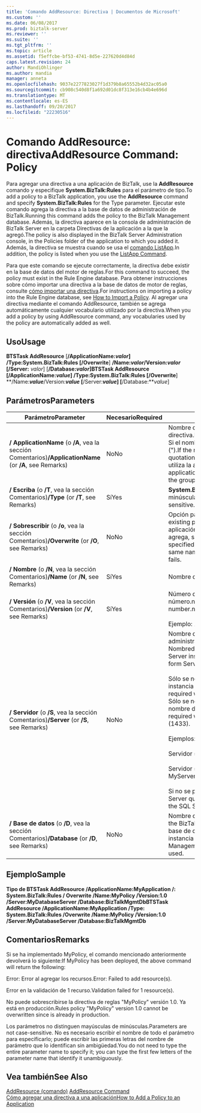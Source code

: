 ```yaml
---
title: 'Comando AddResource: Directiva | Documentos de Microsoft'
ms.custom: ''
ms.date: 06/08/2017
ms.prod: biztalk-server
ms.reviewer: ''
ms.suite: ''
ms.tgt_pltfrm: ''
ms.topic: article
ms.assetid: f5effcbe-bf53-4741-8d5e-227620d4d84d
caps.latest.revision: 24
author: MandiOhlinger
ms.author: mandia
manager: anneta
ms.openlocfilehash: 9037e2277823027f1d379b8a65552b4d32ac05a0
ms.sourcegitcommit: cb908c540d8f1a692d01dc8f313e16cb4b4e696d
ms.translationtype: MT
ms.contentlocale: es-ES
ms.lasthandoff: 09/20/2017
ms.locfileid: "22230516"
---
```

# <a name="addresource-command-policy"></a><span data-ttu-id="a74f6-102">Comando AddResource: directiva</span><span class="sxs-lookup"><span data-stu-id="a74f6-102">AddResource Command: Policy</span></span>
<span data-ttu-id="a74f6-103">Para agregar una directiva a una aplicación de BizTalk, use la **AddResource** comando y especifique **System.BizTalk:Rules** para el parámetro de tipo.</span><span class="sxs-lookup"><span data-stu-id="a74f6-103">To add a policy to a BizTalk application, you use the **AddResource** command and specify **System.BizTalk:Rules** for the Type parameter.</span></span> <span data-ttu-id="a74f6-104">Ejecutar este comando agrega la directiva a la base de datos de administración de BizTalk.</span><span class="sxs-lookup"><span data-stu-id="a74f6-104">Running this command adds the policy to the BizTalk Management database.</span></span> <span data-ttu-id="a74f6-105">Además, la directiva aparece en la consola de administración de BizTalk Server en la carpeta Directivas de la aplicación a la que la agregó.</span><span class="sxs-lookup"><span data-stu-id="a74f6-105">The policy is also displayed in the BizTalk Server Administration console, in the Policies folder of the application to which you added it.</span></span> <span data-ttu-id="a74f6-106">Además, la directiva se muestra cuando se usa el [comando ListApp](../core/listapp-command.md).</span><span class="sxs-lookup"><span data-stu-id="a74f6-106">In addition, the policy is listed when you use the [ListApp Command](../core/listapp-command.md).</span></span>  
  
 <span data-ttu-id="a74f6-107">Para que este comando se ejecute correctamente, la directiva debe existir en la base de datos del motor de reglas.</span><span class="sxs-lookup"><span data-stu-id="a74f6-107">For this command to succeed, the policy must exist in the Rule Engine database.</span></span> <span data-ttu-id="a74f6-108">Para obtener instrucciones sobre cómo importar una directiva a la base de datos de motor de reglas, consulte [cómo importar una directiva](../core/how-to-import-a-policy.md).</span><span class="sxs-lookup"><span data-stu-id="a74f6-108">For instructions on importing a policy into the Rule Engine database, see [How to Import a Policy](../core/how-to-import-a-policy.md).</span></span> <span data-ttu-id="a74f6-109">Al agregar una directiva mediante el comando AddResource, también se agrega automáticamente cualquier vocabulario utilizado por la directiva.</span><span class="sxs-lookup"><span data-stu-id="a74f6-109">When you add a policy by using AddResource command, any vocabularies used by the policy are automatically added as well.</span></span>  
  
## <a name="usage"></a><span data-ttu-id="a74f6-110">Uso</span><span class="sxs-lookup"><span data-stu-id="a74f6-110">Usage</span></span>  
 <span data-ttu-id="a74f6-111">**BTSTask AddResource** [**/ApplicationName:***valor*] **/Type:System.BizTalk:Rules** [**/Overwrite**] **/Name:***valor***/Version:***valor* [**/Server:**  *valor*] [**/Database:***valor*]</span><span class="sxs-lookup"><span data-stu-id="a74f6-111">**BTSTask AddResource** [**/ApplicationName:***value*] **/Type:System.BizTalk:Rules** [**/Overwrite**] **/Name:***value***/Version:***value* [**/Server:***value*] [**/Database:***value*]</span></span>  
  
## <a name="parameters"></a><span data-ttu-id="a74f6-112">Parámetros</span><span class="sxs-lookup"><span data-stu-id="a74f6-112">Parameters</span></span>  
  
|<span data-ttu-id="a74f6-113">Parámetro</span><span class="sxs-lookup"><span data-stu-id="a74f6-113">Parameter</span></span>|<span data-ttu-id="a74f6-114">Necesario</span><span class="sxs-lookup"><span data-stu-id="a74f6-114">Required</span></span>|<span data-ttu-id="a74f6-115">Valor</span><span class="sxs-lookup"><span data-stu-id="a74f6-115">Value</span></span>|  
|---------------|--------------|-----------|  
|<span data-ttu-id="a74f6-116">**/ ApplicationName** (o **/A**, vea la sección Comentarios)</span><span class="sxs-lookup"><span data-stu-id="a74f6-116">**/ApplicationName** (or **/A**, see Remarks)</span></span>|<span data-ttu-id="a74f6-117">No</span><span class="sxs-lookup"><span data-stu-id="a74f6-117">No</span></span>|<span data-ttu-id="a74f6-118">Nombre de la aplicación de BizTalk a la que se agrega la directiva.</span><span class="sxs-lookup"><span data-stu-id="a74f6-118">Name of the BizTalk application to which to add the policy.</span></span> <span data-ttu-id="a74f6-119">Si el nombre incluye espacios, debe encerrarlo entre comillas dobles (").</span><span class="sxs-lookup"><span data-stu-id="a74f6-119">If the name includes spaces, you must enclose it in double quotation marks (").</span></span> <span data-ttu-id="a74f6-120">Si no se especifica el nombre de aplicación, se utiliza la aplicación predeterminada de BizTalk para el grupo.</span><span class="sxs-lookup"><span data-stu-id="a74f6-120">If the application name is not specified, the default BizTalk application for the group is used.</span></span>|  
|<span data-ttu-id="a74f6-121">**/ Escriba** (o **/T**, vea la sección Comentarios)</span><span class="sxs-lookup"><span data-stu-id="a74f6-121">**/Type** (or **/T**, see Remarks)</span></span>|<span data-ttu-id="a74f6-122">Sí</span><span class="sxs-lookup"><span data-stu-id="a74f6-122">Yes</span></span>|<span data-ttu-id="a74f6-123">**System.BizTalk:Rules** (este valor no distingue entre mayúsculas y minúsculas).</span><span class="sxs-lookup"><span data-stu-id="a74f6-123">**System.BizTalk:Rules** (This value is not case-sensitive.)</span></span>|  
|<span data-ttu-id="a74f6-124">**/ Sobrescribir** (o **/o**, vea la sección Comentarios)</span><span class="sxs-lookup"><span data-stu-id="a74f6-124">**/Overwrite** (or **/O**, see Remarks)</span></span>|<span data-ttu-id="a74f6-125">No</span><span class="sxs-lookup"><span data-stu-id="a74f6-125">No</span></span>|<span data-ttu-id="a74f6-126">Opción para actualizar una directiva existente.</span><span class="sxs-lookup"><span data-stu-id="a74f6-126">Option to update an existing policy.</span></span> <span data-ttu-id="a74f6-127">Si no se especifica y ya existe una directiva en la aplicación que tiene el mismo nombre que la directiva que se agrega, se produce un error en la operación AddResource.</span><span class="sxs-lookup"><span data-stu-id="a74f6-127">If not specified, and a policy already exists in the application that has the same name as the policy being added, the AddResource operation fails.</span></span>|  
|<span data-ttu-id="a74f6-128">**/ Nombre** (o **/N**, vea la sección Comentarios)</span><span class="sxs-lookup"><span data-stu-id="a74f6-128">**/Name** (or **/N**, see Remarks)</span></span>|<span data-ttu-id="a74f6-129">Sí</span><span class="sxs-lookup"><span data-stu-id="a74f6-129">Yes</span></span>|<span data-ttu-id="a74f6-130">Nombre de la directiva.</span><span class="sxs-lookup"><span data-stu-id="a74f6-130">Name of the policy.</span></span>|  
|<span data-ttu-id="a74f6-131">**/ Versión** (o **/V**, vea la sección Comentarios)</span><span class="sxs-lookup"><span data-stu-id="a74f6-131">**/Version** (or **/V**, see Remarks)</span></span>|<span data-ttu-id="a74f6-132">Sí</span><span class="sxs-lookup"><span data-stu-id="a74f6-132">Yes</span></span>|<span data-ttu-id="a74f6-133">Número de versión de la directiva en el formato número.número.</span><span class="sxs-lookup"><span data-stu-id="a74f6-133">Version number of the policy in the form number.number.</span></span><br /><br /> <span data-ttu-id="a74f6-134">Ejemplo: 1.0</span><span class="sxs-lookup"><span data-stu-id="a74f6-134">Example: 1.0</span></span>|  
|<span data-ttu-id="a74f6-135">**/ Servidor** (o **/S**, vea la sección Comentarios)</span><span class="sxs-lookup"><span data-stu-id="a74f6-135">**/Server** (or **/S**, see Remarks)</span></span>|<span data-ttu-id="a74f6-136">No</span><span class="sxs-lookup"><span data-stu-id="a74f6-136">No</span></span>|<span data-ttu-id="a74f6-137">Nombre del servidor SQL Server que aloja la base de datos de administración de BizTalk en el formato Nombredelservidor\Nombredeinstancia,Puerto.</span><span class="sxs-lookup"><span data-stu-id="a74f6-137">Name of the SQL Server instance hosting the BizTalk Management database, in the form ServerName\InstanceName,Port.</span></span><br /><br /> <span data-ttu-id="a74f6-138">Sólo se necesita el nombre de instancia cuando el nombre de instancia es diferente del nombre de servidor.</span><span class="sxs-lookup"><span data-stu-id="a74f6-138">Instance name is only required when the instance name is different than the server name.</span></span> <span data-ttu-id="a74f6-139">Sólo se necesita el puerto cuando el servidor SQL Server utiliza un nombre de puerto diferente al predeterminado (1433)</span><span class="sxs-lookup"><span data-stu-id="a74f6-139">Port is only required when SQL Server uses a port number other than the default (1433).</span></span><br /><br /> <span data-ttu-id="a74f6-140">Ejemplos:</span><span class="sxs-lookup"><span data-stu-id="a74f6-140">Examples:</span></span><br /><br /> <span data-ttu-id="a74f6-141">Servidor = MyServer</span><span class="sxs-lookup"><span data-stu-id="a74f6-141">Server=MyServer</span></span><br /><br /> <span data-ttu-id="a74f6-142">Servidor = MyServer\MySQLServer,1533</span><span class="sxs-lookup"><span data-stu-id="a74f6-142">Server=MyServer\MySQLServer,1533</span></span><br /><br /> <span data-ttu-id="a74f6-143">Si no se proporciona, se utiliza el nombre de la instancia de SQL Server que se ejecuta en el equipo local.</span><span class="sxs-lookup"><span data-stu-id="a74f6-143">If not provided, the name of the SQL Server instance running on the local computer is used.</span></span>|  
|<span data-ttu-id="a74f6-144">**/ Base de datos** (o **/D**, vea la sección Comentarios)</span><span class="sxs-lookup"><span data-stu-id="a74f6-144">**/Database** (or **/D**, see Remarks)</span></span>|<span data-ttu-id="a74f6-145">No</span><span class="sxs-lookup"><span data-stu-id="a74f6-145">No</span></span>|<span data-ttu-id="a74f6-146">Nombre de la base de datos de administración de BizTalk.</span><span class="sxs-lookup"><span data-stu-id="a74f6-146">Name of the BizTalk Management database.</span></span> <span data-ttu-id="a74f6-147">Si no se proporciona, se utiliza la base de datos de administración de BizTalk que se ejecuta en la instancia local de SQL Server.</span><span class="sxs-lookup"><span data-stu-id="a74f6-147">If not provided, the BizTalk Management database running in the local instance of SQL Server is used.</span></span>|  
  
## <a name="sample"></a><span data-ttu-id="a74f6-148">Ejemplo</span><span class="sxs-lookup"><span data-stu-id="a74f6-148">Sample</span></span>  
 <span data-ttu-id="a74f6-149">**Tipo de BTSTask AddResource /ApplicationName:MyApplication /: System.BizTalk:Rules / Overwrite /Name:MyPolicy /Version:1.0 /Server:MyDatabaseServer /Database:BizTalkMgmtDb**</span><span class="sxs-lookup"><span data-stu-id="a74f6-149">**BTSTask AddResource /ApplicationName:MyApplication /Type: System.BizTalk:Rules  /Overwrite /Name:MyPolicy /Version:1.0 /Server:MyDatabaseServer /Database:BizTalkMgmtDb**</span></span>  
  
## <a name="remarks"></a><span data-ttu-id="a74f6-150">Comentarios</span><span class="sxs-lookup"><span data-stu-id="a74f6-150">Remarks</span></span>  
 <span data-ttu-id="a74f6-151">Si se ha implementado MyPolicy, el comando mencionado anteriormente devolverá lo siguiente:</span><span class="sxs-lookup"><span data-stu-id="a74f6-151">If MyPolicy has been deployed, the above command will return the following:</span></span>  
  
 <span data-ttu-id="a74f6-152">Error: Error al agregar los recursos.</span><span class="sxs-lookup"><span data-stu-id="a74f6-152">Error: Failed to add resource(s).</span></span>  
  
 <span data-ttu-id="a74f6-153">Error en la validación de 1 recurso.</span><span class="sxs-lookup"><span data-stu-id="a74f6-153">Validation failed for 1 resource(s).</span></span>  
  
 <span data-ttu-id="a74f6-154">No puede sobrescribirse la directiva de reglas "MyPolicy" versión 1.0. Ya está en producción.</span><span class="sxs-lookup"><span data-stu-id="a74f6-154">Rules policy "MyPolicy" version 1.0 cannot be overwritten since is already in production.</span></span>  
  
 <span data-ttu-id="a74f6-155">Los parámetros no distinguen mayúsculas de minúsculas.</span><span class="sxs-lookup"><span data-stu-id="a74f6-155">Parameters are not case-sensitive.</span></span> <span data-ttu-id="a74f6-156">No es necesario escribir el nombre de todo el parámetro para especificarlo; puede escribir las primeras letras del nombre de parámetro que lo identifican sin ambigüedad.</span><span class="sxs-lookup"><span data-stu-id="a74f6-156">You do not need to type the entire parameter name to specify it; you can type the first few letters of the parameter name that identify it unambiguously.</span></span>  
  
## <a name="see-also"></a><span data-ttu-id="a74f6-157">Vea también</span><span class="sxs-lookup"><span data-stu-id="a74f6-157">See Also</span></span>  
 <span data-ttu-id="a74f6-158">[AddResource (comando)](../core/addresource-command.md) </span><span class="sxs-lookup"><span data-stu-id="a74f6-158">[AddResource Command](../core/addresource-command.md) </span></span>  
 [<span data-ttu-id="a74f6-159">Cómo agregar una directiva a una aplicación</span><span class="sxs-lookup"><span data-stu-id="a74f6-159">How to Add a Policy to an Application</span></span>](../core/how-to-add-a-policy-to-an-application.md)
